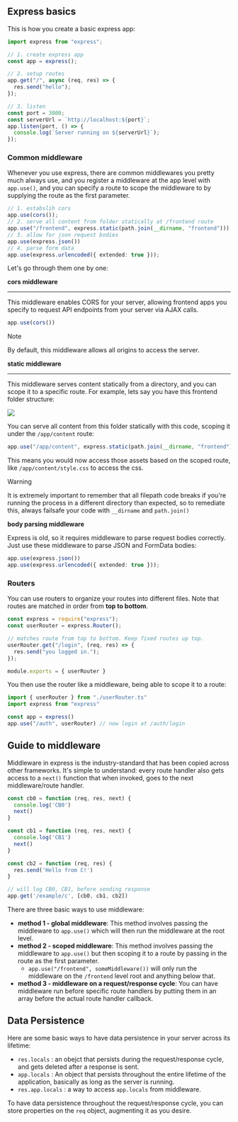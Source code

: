 ## Express basics

This is how you create a basic express app:

```ts
import express from "express";

// 1. create express app
const app = express();

// 2. setup routes
app.get("/", async (req, res) => {
  res.send("hello");
});

// 3. listen
const port = 3000;
const serverUrl = `http://localhost:${port}`;
app.listen(port, () => {
  console.log(`Server running on ${serverUrl}`);
});
```

### Common middleware

Whenever you use express, there are common middlewares you pretty much always use, and you register a middleware at the app level with `app.use()`, and you can specify a route to scope the middleware to by supplying the route as the first parameter.

```ts
// 1. estabslih cors
app.use(cors());
// 2. serve all content from folder statically at /frontend route
app.use("/frontend", express.static(path.join(__dirname, "frontend")));
// 3. allow for json request bodies
app.use(express.json())
// 4. parse form data
app.use(express.urlencoded({ extended: true }));
```

Let's go through them one by one:

**cors middleware**
****
This middleware enables CORS for your server, allowing frontend apps you specify to request API endpoints from your server via AJAX calls.

```ts
app.use(cors())
```

> [!NOTE]
> By default, this middleware allows all origins to access the server.

**static middleware**
****

This middleware serves content statically from a directory, and you can scope it to a specific route. For example, lets say you have this frontend folder structure:

![](https://res.cloudinary.com/dsmvtmv8z/image/upload/v1748133267/image-clipboard-assets/ukmbpmq7n0vkdq39qe4k.webp)

You can serve all content from this folder statically with this code, scoping it under the `/app/content` route:

```ts
app.use("/app/content", express.static(path.join(__dirname, "frontend")));
```

This means you would now access those assets based on the scoped route, like `/app/content/style.css` to access the css.

> [!WARNING]
> It is extremely important to remember that all filepath code breaks if you're running the process in a different directory than expected, so to remediate this, always failsafe your code with `__dirname` and `path.join()`

**body parsing middleware**

Express is old, so it requires middleware to parse request bodies correctly. Just use these middleware to parse JSON and FormData bodies:

```ts
app.use(express.json())
app.use(express.urlencoded({ extended: true }));
```
### Routers

You can use routers to organize your routes into different files. Note that routes are matched in order from **top to bottom**.

```ts title="authRouter.ts"
const express = require("express");
const userRouter = express.Router();

// matches route from top to bottom. Keep fixed routes up top.
userRouter.get("/login", (req, res) => {
  res.send("you logged in.");
});

module.exports = { userRouter } 
```

You then use the router like a middleware, being able to scope it to a route:

```ts title="server.ts"
import { userRouter } from "./userRouter.ts"
import express from "express"

const app = express()
app.use("/auth", userRouter) // now login at /auth/login
```

## Guide to middleware

Middleware in express is the industry-standard that has been copied across other frameworks. It's simple to understand: every route handler also gets access to a `next()` function that when invoked, goes to the next middleware/route handler.

```ts
const cb0 = function (req, res, next) {
  console.log('CB0')
  next()
}

const cb1 = function (req, res, next) {
  console.log('CB1')
  next()
}

const cb2 = function (req, res) {
  res.send('Hello from C!')
}

// will log CB0, CB1, before sending response
app.get('/example/c', [cb0, cb1, cb2])
```

There are three basic ways to use middleware:

- **method 1 - global middleware**: This method involves passing the middleware to `app.use()` which will then run the middleware at the root level.
- **method 2 - scoped middleware**: This method involves passing the middleware to `app.use()` but then scoping it to a route by passing in the route as the first parameter.
	- `app.use("/frontend", someMiddleware())` will only run the middleware on the `/frontend` level root and anything below that. 
- **method 3 - middleware on a request/response cycle**: You can have middleware run before specific route handlers by putting them in an array before the actual route handler callback.

## Data Persistence

Here are some basic ways to have data persistence in your server across its lifetime:

- `res.locals` : an obejct that persists during the request/response cycle, and gets deleted after a response is sent.
- `app.locals` : An object that persists throughout the entire lifetime of the application, basically as long as the server is running.
- `res.app.locals` : a way to access `app.locals` from middleware.

To have data persistence throughout the request/response cycle, you can store properties on the `req` object, augmenting it as you desire.